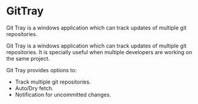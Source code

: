 # GitTray
Git Tray is a windows application which can track updates of multiple git repositories.

Git Tray is a windows application which can track updates of multiple git repositories.  It is specially useful when multiple developers are working on the same project.

Git Tray provides options to: 
- Track multiple git repositories.
- Auto/Dry fetch.
- Notification for uncommitted changes.
